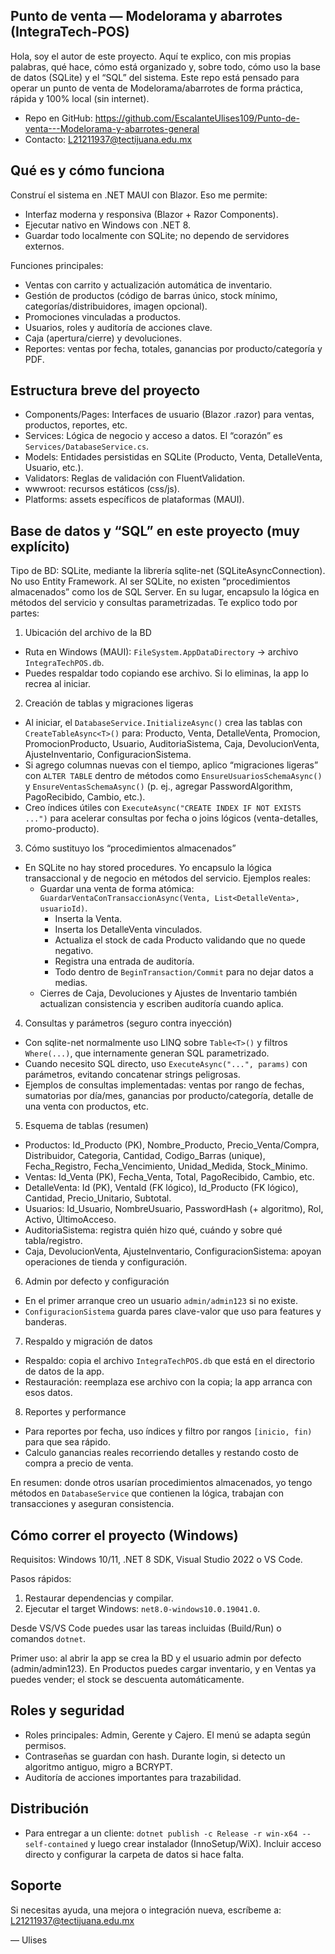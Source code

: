 ## Punto de venta — Modelorama y abarrotes (IntegraTech-POS)

Hola, soy el autor de este proyecto. Aquí te explico, con mis propias palabras, qué hace, cómo está organizado y, sobre todo, cómo uso la base de datos (SQLite) y el “SQL” del sistema. Este repo está pensado para operar un punto de venta de Modelorama/abarrotes de forma práctica, rápida y 100% local (sin internet).

- Repo en GitHub: https://github.com/EscalanteUlises109/Punto-de-venta---Modelorama-y-abarrotes-general
- Contacto: L21211937@tectijuana.edu.mx

## Qué es y cómo funciona

Construí el sistema en .NET MAUI con Blazor. Eso me permite:
- Interfaz moderna y responsiva (Blazor + Razor Components).
- Ejecutar nativo en Windows con .NET 8.
- Guardar todo localmente con SQLite; no dependo de servidores externos.

Funciones principales:
- Ventas con carrito y actualización automática de inventario.
- Gestión de productos (código de barras único, stock mínimo, categorías/distribuidores, imagen opcional).
- Promociones vinculadas a productos.
- Usuarios, roles y auditoría de acciones clave.
- Caja (apertura/cierre) y devoluciones.
- Reportes: ventas por fecha, totales, ganancias por producto/categoría y PDF.

## Estructura breve del proyecto

- Components/Pages: Interfaces de usuario (Blazor .razor) para ventas, productos, reportes, etc.
- Services: Lógica de negocio y acceso a datos. El “corazón” es `Services/DatabaseService.cs`.
- Models: Entidades persistidas en SQLite (Producto, Venta, DetalleVenta, Usuario, etc.).
- Validators: Reglas de validación con FluentValidation.
- wwwroot: recursos estáticos (css/js).
- Platforms: assets específicos de plataformas (MAUI).

## Base de datos y “SQL” en este proyecto (muy explícito)

Tipo de BD: SQLite, mediante la librería sqlite-net (SQLiteAsyncConnection). No uso Entity Framework. Al ser SQLite, no existen “procedimientos almacenados” como los de SQL Server. En su lugar, encapsulo la lógica en métodos del servicio y consultas parametrizadas. Te explico todo por partes:

1) Ubicación del archivo de la BD
- Ruta en Windows (MAUI): `FileSystem.AppDataDirectory` → archivo `IntegraTechPOS.db`.
- Puedes respaldar todo copiando ese archivo. Si lo eliminas, la app lo recrea al iniciar.

2) Creación de tablas y migraciones ligeras
- Al iniciar, el `DatabaseService.InitializeAsync()` crea las tablas con `CreateTableAsync<T>()` para: Producto, Venta, DetalleVenta, Promocion, PromocionProducto, Usuario, AuditoriaSistema, Caja, DevolucionVenta, AjusteInventario, ConfiguracionSistema.
- Si agrego columnas nuevas con el tiempo, aplico “migraciones ligeras” con `ALTER TABLE` dentro de métodos como `EnsureUsuariosSchemaAsync()` y `EnsureVentasSchemaAsync()` (p. ej., agregar PasswordAlgorithm, PagoRecibido, Cambio, etc.).
- Creo índices útiles con `ExecuteAsync("CREATE INDEX IF NOT EXISTS ...")` para acelerar consultas por fecha o joins lógicos (venta-detalles, promo-producto).

3) Cómo sustituyo los “procedimientos almacenados”
- En SQLite no hay stored procedures. Yo encapsulo la lógica transaccional y de negocio en métodos del servicio. Ejemplos reales:
   - Guardar una venta de forma atómica: `GuardarVentaConTransaccionAsync(Venta, List<DetalleVenta>, usuarioId)`.
      - Inserta la Venta.
      - Inserta los DetalleVenta vinculados.
      - Actualiza el stock de cada Producto validando que no quede negativo.
      - Registra una entrada de auditoría.
      - Todo dentro de `BeginTransaction/Commit` para no dejar datos a medias.
   - Cierres de Caja, Devoluciones y Ajustes de Inventario también actualizan consistencia y escriben auditoría cuando aplica.

4) Consultas y parámetros (seguro contra inyección)
- Con sqlite-net normalmente uso LINQ sobre `Table<T>()` y filtros `Where(...)`, que internamente generan SQL parametrizado.
- Cuando necesito SQL directo, uso `ExecuteAsync("...", params)` con parámetros, evitando concatenar strings peligrosas.
- Ejemplos de consultas implementadas: ventas por rango de fechas, sumatorias por día/mes, ganancias por producto/categoría, detalle de una venta con productos, etc.

5) Esquema de tablas (resumen)
- Productos: Id_Producto (PK), Nombre_Producto, Precio_Venta/Compra, Distribuidor, Categoria, Cantidad, Codigo_Barras (unique), Fecha_Registro, Fecha_Vencimiento, Unidad_Medida, Stock_Minimo.
- Ventas: Id_Venta (PK), Fecha_Venta, Total, PagoRecibido, Cambio, etc.
- DetalleVenta: Id (PK), VentaId (FK lógico), Id_Producto (FK lógico), Cantidad, Precio_Unitario, Subtotal.
- Usuarios: Id_Usuario, NombreUsuario, PasswordHash (+ algoritmo), Rol, Activo, ÚltimoAcceso.
- AuditoriaSistema: registra quién hizo qué, cuándo y sobre qué tabla/registro.
- Caja, DevolucionVenta, AjusteInventario, ConfiguracionSistema: apoyan operaciones de tienda y configuración.

6) Admin por defecto y configuración
- En el primer arranque creo un usuario `admin/admin123` si no existe.
- `ConfiguracionSistema` guarda pares clave-valor que uso para features y banderas.

7) Respaldo y migración de datos
- Respaldo: copia el archivo `IntegraTechPOS.db` que está en el directorio de datos de la app.
- Restauración: reemplaza ese archivo con la copia; la app arranca con esos datos.

8) Reportes y performance
- Para reportes por fecha, uso índices y filtro por rangos `[inicio, fin)` para que sea rápido.
- Calculo ganancias reales recorriendo detalles y restando costo de compra a precio de venta.

En resumen: donde otros usarían procedimientos almacenados, yo tengo métodos en `DatabaseService` que contienen la lógica, trabajan con transacciones y aseguran consistencia.

## Cómo correr el proyecto (Windows)

Requisitos: Windows 10/11, .NET 8 SDK, Visual Studio 2022 o VS Code.

Pasos rápidos:
1) Restaurar dependencias y compilar.
2) Ejecutar el target Windows: `net8.0-windows10.0.19041.0`.

Desde VS/VS Code puedes usar las tareas incluidas (Build/Run) o comandos `dotnet`.

Primer uso: al abrir la app se crea la BD y el usuario admin por defecto (admin/admin123). En Productos puedes cargar inventario, y en Ventas ya puedes vender; el stock se descuenta automáticamente.

## Roles y seguridad

- Roles principales: Admin, Gerente y Cajero. El menú se adapta según permisos.
- Contraseñas se guardan con hash. Durante login, si detecto un algoritmo antiguo, migro a BCRYPT.
- Auditoría de acciones importantes para trazabilidad.

## Distribución

- Para entregar a un cliente: `dotnet publish -c Release -r win-x64 --self-contained` y luego crear instalador (InnoSetup/WiX). Incluir acceso directo y configurar la carpeta de datos si hace falta.

## Soporte

Si necesitas ayuda, una mejora o integración nueva, escríbeme a: L21211937@tectijuana.edu.mx

— Ulises